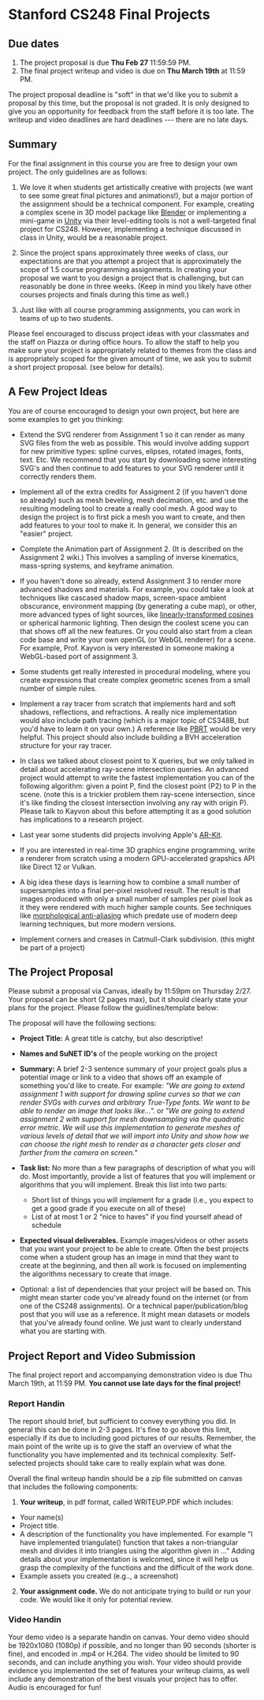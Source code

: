 # Stanford CS248 Final Projects

## Due dates

1. The project proposal is due __Thu Feb 27__ 11:59:59 PM. 
2. The final project writeup and video is due on __Thu March 19th__ at 11:59 PM.

The project proposal deadline is "soft" in that we'd like you to submit a proposal by this time, but the proposal is not graded.  It is only designed to give you an opportunity for feedback from the staff before it is too late. The writeup and video deadlines are hard deadlines --- there are no late days.

## Summary

For the final assignment in this course you are free to design your own project. The only guidelines are as follows:

1. We love it when students get artistically creative with projects (we want to see some great final pictures and animations!), but a major portion of the assignment should be a technical component.  For example, creating a complex scene in 3D model package like [Blender](https://www.blender.org/) or implementing a mini-game in [Unity](https://unity.com/) via their level-editing tools is not a well-targeted final project for CS248.  However, implementing a technique discussed in class in Unity, would be a reasonable project.

2. Since the project spans approximately three weeks of class, our expectations are that you attempt a project that is approximately the scope of 1.5 course programming assignments.  In creating your proposal we want to you design a project that is challenging, but can reasonably be done in three weeks.  (Keep in mind you likely have other courses projects and finals during this time as well.)

3. Just like with all course programming assignments, you can work in teams of up to two students.

Please feel encouraged to discuss project ideas with your classmates and the staff on Piazza or during office hours. To allow the staff to help you make sure your project is appropriately related to themes from the class and is appropriately scoped for the given amount of time, we ask you to submit a short project proposal. (see below for details).

## A Few Project Ideas ##

You are of course encouraged to design your own project, but here are some examples to get you thinking: 

* Extend the SVG renderer from Assignment 1 so it can render as many SVG files from the web as possible.  This would involve adding support for new primitive types: spline curves, elipses, rotated images, fonts, text. Etc.  We recommend that you start by downloading some interesting SVG's and then continue to add features to your SVG renderer until it correctly renders them.

* Implement all of the extra credits for Assigment 2 (if you haven't done so already) such as mesh beveling, mesh decimation, etc. and use the resulting modeling tool to create a really cool mesh.  A good way to design the project is to first pick a mesh you want to create, and then add features to your tool to make it.  In general, we consider this an "easier" project.

* Complete the Animation part of Assignment 2. (It is described on the Assignment 2 wiki.)  This involves a sampling of inverse kinematics, mass-spring systems, and keyframe animation.  

* If you haven't done so already, extend Assignment 3 to render more advanced shadows and materials.  For example, you could take a look at techniques like cascased shadow maps, screen-space ambient obscurance, environment mapping (by generating a cube map), or other, more advanced types of light sources, like [linearly-transformed cosines](https://eheitzresearch.wordpress.com/415-2/) or spherical harmonic lighting.  Then design the coolest scene you can that shows off all the new features.  Or you could also start from a clean code base and write your own openGL (or WebGL renderer) for a scene.  For example, Prof. Kayvon is very interested in someone making a WebGL-based port of assignment 3.

* Some students get really interested in procedural modeling, where you create expressions that create complex geometric scenes from a small number of simple rules.

* Implement a ray tracer from scratch that implements hard and soft shadows, reflections, and refractions.  A really nice implementation would also include path tracing (which is a major topic of CS348B, but you'd have to learn it on your own.)  A reference like [PBRT](https://www.pbrt.org/) would be very helpful.  This project should also include building a BVH acceleration structure for your ray tracer.

* In class we talked about closest point to X queries, but we only talked in detail about accelerating ray-scene intersection queries. An advanced project would attempt to write the fastest implementation you can of the following algorithm: given a point P, find the closest point (P2) to P in the scene.  (note this is a trickier problem them ray-scene intersection, since it's like finding the closest intersection involving any ray with origin P).  Please talk to Kayvon about this before attempting it as a good solution has implications to a research project.

* Last year some students did projects involving Apple's [AR-Kit](https://developer.apple.com/augmented-reality/).

* If you are interested in real-time 3D graphics engine programming, write a renderer from scratch using a modern GPU-accelerated grapshics API like Direct 12 or Vulkan.

* A big idea these days is learning how to combine a small number of supersamples into a final per-pixel resolved result.  The result is that images produced with only a small number of samples per pixel look as it they were rendered with much higher sample counts. See techniques like [morphological anti-aliasing](http://www.iryoku.com/mlaa/) which predate use of modern deep learning techniques, but more modern versions.

* Implement corners and creases in Catmull-Clark subdivision.  (this might be part of a project)


## The Project Proposal ##

Please submit a proposal via Canvas, ideally by 11:59pm on Thursday 2/27.  Your proposal can be short (2 pages max), but it should clearly state your plans for the project.  Please follow the guidlines/template below:

The proposal will have the following sections:

* __Project Title:__  A great title is catchy, but also descriptive!

* __Names and SuNET ID's__ of the people working on the project

* __Summary:__ A brief 2-3 sentence summary of your project goals plus a potential image or link to a video that shows off an example of something you'd like to create. For example: _"We are going to extend assignment 1 with support for drawing spline curves so that we can render SVGs with curves and arbitrary True-Type fonts. We want to be able to render an image that looks like..."._  or _"We are going to extend assignment 2 with support for mesh downsampling via the quadratic error metric.  We will use this implementation to generate meshes of various levels of detail that we will import into Unity and show how we can choose the right mesh to render as a character gets closer and farther from the camera on screen."_ 

* __Task list:__ No more than a few paragraphs of description of what you will do.  Most importantly, provide a list of features that you will implement or algorithms that you will implement.  Break this list into two parts:
  * Short list of things you will implement for a grade  (i.e., you expect to get a good grade if you execute on all of these)
  * List of at most 1 or 2 “nice to haves” if you find yourself ahead of schedule

* __Expected visual deliverables.__ Example images/videos or other assets that you want your project to be able to create.  Often the best projects come when a student group has an image in mind that they want to create at the beginning, and then all work is focused on implementing the algorithms necessary to create that image.

* Optional: a list of dependencies that your project will be based on.  This might mean starter code you've already found on the internet (or from one of the CS248 assignments).  Or a technical paper/publication/blog post that you will use as a reference.  It might mean datasets or models that you've already found online.  We just want to clearly understand what you are starting with.  

## Project Report and Video Submission 

The final project report and accompanying demonstration video is due Thu March 19th, at 11:59 PM.  **You cannot use late days for the final project!** 

### Report Handin ###

The report should brief, but sufficient to convey everything you did.  In general this can be done in 2-3 pages. It's fine to go above this limit, especially if its due to including good pictures of our results. Remember, the main point of the write up is to give the staff an overview of what the functionality you have implemented and its technical complexity.  Self-selected projects should take care to really explain what was done. 

Overall the final writeup handin should be a zip file submitted on canvas that includes the following components:

1. __Your writeup__, in pdf format, called WRITEUP.PDF which includes:
 * Your name(s)
 * Project title. 
 * A description of the functionality you have implemented. For example "I have implemented triangulate() function that takes a non-triangular mesh and divides it into triangles using the algorithm given in ..." Adding details about your implementation is welcomed, since it will help us grasp the complexity of the functions and the difficult of the work done. 
 * Example assets you created (e.g.., a screenshot)

2. __Your assignment code.__  We do not anticipate trying to build or run your code.  We would like it only for potential review.

### Video Handin ###

Your demo video is a separate handin on canvas. Your demo video should be 1920x1080 (1080p) if possible, and no longer than 90 seconds (shorter is fine), and encoded in .mp4 or H.264. The video should be limited to 90 seconds, and can include anything you wish.  Your video should provide evidence you implemented the set of features your writeup claims, as well include any demonstration of the best visuals your project has to offer.  Audio is encouraged for fun!



